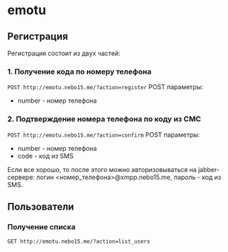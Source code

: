 emotu
=====

## Регистрация

Регистрация состоит из двух частей:

### 1. Получение кода по номеру телефона

```POST http://emotu.nebo15.me/?action=register```
POST параметры:
 - number - номер телефона

### 2. Подтверждение номера телефона по коду из СМС

```POST http://emotu.nebo15.me/?action=confirm```
POST параметры:
  - number - номер телефона
  - code - код из SMS

Если все хорошо, то после этого можно авторизовываться на jabber-сервере: логин <номер_телефона>@xmpp.nebo15.me, пароль - код из SMS.

## Пользователи

### Получение списка

```GET http://emotu.nebo15.me/?action=list_users```
